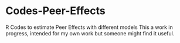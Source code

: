 # Codes-Peer-Effects
R Codes to estimate Peer Effects with different models
This a work in progress, intended for my own work but someone might find it useful.
